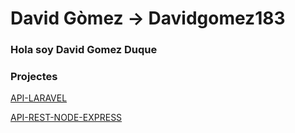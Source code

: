 # David Gòmez -> Davidgomez183

### Hola soy David Gomez Duque

### Projectes 

[API-LARAVEL](https://github.com/Davidgomez183/API-laravel)

[API-REST-NODE-EXPRESS](https://github.com/Davidgomez183/API-REST)
